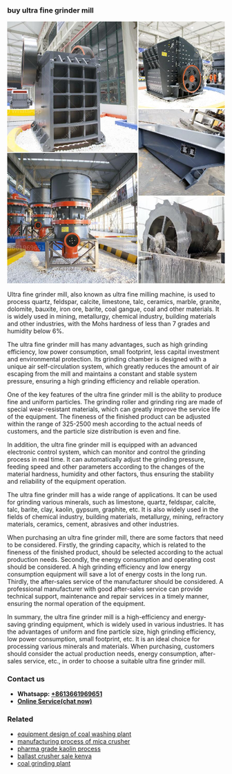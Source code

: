 <h3>buy ultra fine grinder mill</h3><img src='1706767867.jpg' alt=''><p>Ultra fine grinder mill, also known as ultra fine milling machine, is used to process quartz, feldspar, calcite, limestone, talc, ceramics, marble, granite, dolomite, bauxite, iron ore, barite, coal gangue, coal and other materials. It is widely used in mining, metallurgy, chemical industry, building materials and other industries, with the Mohs hardness of less than 7 grades and humidity below 6%.</p><p>The ultra fine grinder mill has many advantages, such as high grinding efficiency, low power consumption, small footprint, less capital investment and environmental protection. Its grinding chamber is designed with a unique air self-circulation system, which greatly reduces the amount of air escaping from the mill and maintains a constant and stable system pressure, ensuring a high grinding efficiency and reliable operation.</p><p>One of the key features of the ultra fine grinder mill is the ability to produce fine and uniform particles. The grinding roller and grinding ring are made of special wear-resistant materials, which can greatly improve the service life of the equipment. The fineness of the finished product can be adjusted within the range of 325-2500 mesh according to the actual needs of customers, and the particle size distribution is even and fine.</p><p>In addition, the ultra fine grinder mill is equipped with an advanced electronic control system, which can monitor and control the grinding process in real time. It can automatically adjust the grinding pressure, feeding speed and other parameters according to the changes of the material hardness, humidity and other factors, thus ensuring the stability and reliability of the equipment operation.</p><p>The ultra fine grinder mill has a wide range of applications. It can be used for grinding various minerals, such as limestone, quartz, feldspar, calcite, talc, barite, clay, kaolin, gypsum, graphite, etc. It is also widely used in the fields of chemical industry, building materials, metallurgy, mining, refractory materials, ceramics, cement, abrasives and other industries.</p><p>When purchasing an ultra fine grinder mill, there are some factors that need to be considered. Firstly, the grinding capacity, which is related to the fineness of the finished product, should be selected according to the actual production needs. Secondly, the energy consumption and operating cost should be considered. A high grinding efficiency and low energy consumption equipment will save a lot of energy costs in the long run. Thirdly, the after-sales service of the manufacturer should be considered. A professional manufacturer with good after-sales service can provide technical support, maintenance and repair services in a timely manner, ensuring the normal operation of the equipment.</p><p>In summary, the ultra fine grinder mill is a high-efficiency and energy-saving grinding equipment, which is widely used in various industries. It has the advantages of uniform and fine particle size, high grinding efficiency, low power consumption, small footprint, etc. It is an ideal choice for processing various minerals and materials. When purchasing, customers should consider the actual production needs, energy consumption, after-sales service, etc., in order to choose a suitable ultra fine grinder mill.</p><h3>Contact us</h3><ul><li><strong>Whatsapp:&nbsp;<a href="https://wa.me/8613661969651">+8613661969651</a></strong></li><li><a href="https://swt.shibang-china.com/?git&amp;zhl&amp;buy ultra fine grinder mill"><strong>Online Service(chat now)</strong></a></li></ul><h3>Related</h3><ul><li><a href='equipment design of coal washing plant.md'>equipment design of coal washing plant</a></li><li><a href='manufacturing process of mica crusher.md'>manufacturing process of mica crusher</a></li><li><a href='pharma grade kaolin process.md'>pharma grade kaolin process</a></li><li><a href='ballast crusher sale kenya.md'>ballast crusher sale kenya</a></li><li><a href='coal grinding plant.md'>coal grinding plant</a></li></ul>